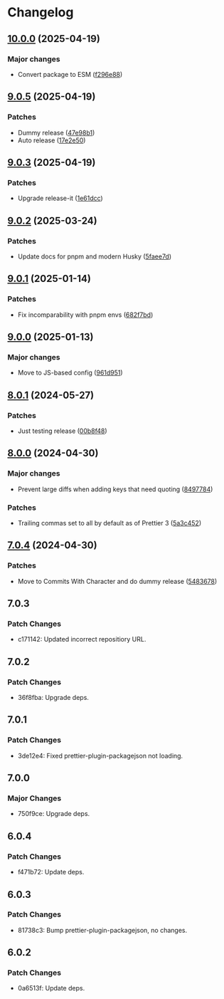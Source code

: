 # Changelog

## [10.0.0](https://github.com/will-stone/prettier-config/compare/v9.0.5...v10.0.0) (2025-04-19)

### Major changes

- Convert package to ESM
  ([f296e88](https://github.com/will-stone/prettier-config/commit/f296e883d43ea2b331a29f7109dde45d27fad993))

## [9.0.5](https://github.com/will-stone/prettier-config/compare/v9.0.3...v9.0.5) (2025-04-19)

### Patches

- Dummy release
  ([47e98b1](https://github.com/will-stone/prettier-config/commit/47e98b1cc1c262d9bedf20d87d5e214f12bf131b))
- Auto release
  ([17e2e50](https://github.com/will-stone/prettier-config/commit/17e2e5076442310d61029bae105f1213d9c370f5))

## [9.0.3](https://github.com/will-stone/prettier-config/compare/v9.0.2...v9.0.3) (2025-04-19)

### Patches

- Upgrade release-it
  ([1e61dcc](https://github.com/will-stone/prettier-config/commit/1e61dcc8525b33c09ae1be768aea79b98ae88721))

## [9.0.2](https://github.com/will-stone/prettier-config/compare/v9.0.1...v9.0.2) (2025-03-24)

### Patches

- Update docs for pnpm and modern Husky
  ([5faee7d](https://github.com/will-stone/prettier-config/commit/5faee7dc0c0b48ad88531b17837cde4bc2fe15cb))

## [9.0.1](https://github.com/will-stone/prettier-config/compare/v9.0.0...v9.0.1) (2025-01-14)

### Patches

- Fix incomparability with pnpm envs
  ([682f7bd](https://github.com/will-stone/prettier-config/commit/682f7bd93eb077c8d98ab1ce202e3e60ae7a4fb4))

## [9.0.0](https://github.com/will-stone/prettier-config/compare/v8.0.1...v9.0.0) (2025-01-13)

### Major changes

- Move to JS-based config
  ([961d951](https://github.com/will-stone/prettier-config/commit/961d951e13c0ffc82a67646745a7231694565014))

## [8.0.1](https://github.com/will-stone/prettier-config/compare/v8.0.0...v8.0.1) (2024-05-27)

### Patches

- Just testing release
  ([00b8f48](https://github.com/will-stone/prettier-config/commit/00b8f48db09668d9e0ba1d68164f54d27008c183))

## [8.0.0](https://github.com/will-stone/prettier-config/compare/v7.0.4...v8.0.0) (2024-04-30)

### Major changes

- Prevent large diffs when adding keys that need quoting
  ([8497784](https://github.com/will-stone/prettier-config/commit/849778494cddafb5d6efff0555ba35b969647aee))

### Patches

- Trailing commas set to all by default as of Prettier 3
  ([5a3c452](https://github.com/will-stone/prettier-config/commit/5a3c452d5087a34b10587e4387027abf873e8796))

## [7.0.4](https://github.com/will-stone/prettier-config/compare/v7.0.3...v7.0.4) (2024-04-30)

### Patches

- Move to Commits With Character and do dummy release
  ([5483678](https://github.com/will-stone/prettier-config/commit/5483678f455063819a15e96633393b2a5d564976))

## 7.0.3

### Patch Changes

- c171142: Updated incorrect repositiory URL.

## 7.0.2

### Patch Changes

- 36f8fba: Upgrade deps.

## 7.0.1

### Patch Changes

- 3de12e4: Fixed prettier-plugin-packagejson not loading.

## 7.0.0

### Major Changes

- 750f9ce: Upgrade deps.

## 6.0.4

### Patch Changes

- f471b72: Update deps.

## 6.0.3

### Patch Changes

- 81738c3: Bump prettier-plugin-packagejson, no changes.

## 6.0.2

### Patch Changes

- 0a6513f: Update deps.
